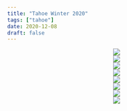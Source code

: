 ```yaml
---
title: "Tahoe Winter 2020"
tags: ["tahoe"]
date: 2020-12-08
draft: false
---
```


<center><a href="https://i.ibb.co/jfyTC2F/IMG-7373.jpg"><img src="https://i.ibb.co/jfyTC2F/IMG-7373.jpg"></a></center>
<center><a href="https://i.ibb.co/QjJpCdJ/IMG-7376.jpg"><img src="https://i.ibb.co/QjJpCdJ/IMG-7376.jpg"></a></center>
<center><a href="https://i.ibb.co/5c6c0wN/IMG-7575.jpg"><img src="https://i.ibb.co/5c6c0wN/IMG-7575.jpg"></a></center>
<center><a href="https://i.ibb.co/JmHz9RJ/IMG-7560.jpg"><img src="https://i.ibb.co/JmHz9RJ/IMG-7560.jpg"></a></center>
<center><a href="https://i.ibb.co/wskMgLw/IMG-7628.jpg"><img src="https://i.ibb.co/wskMgLw/IMG-7628.jpg"></a></center>
<center><a href="https://i.ibb.co/gd5hSWQ/IMG-7725.jpg"><img src="https://i.ibb.co/gd5hSWQ/IMG-7725.jpg"></a></center>
<center><a href="https://i.ibb.co/yBXx0VQ/IMG-7613.jpg"><img src="https://i.ibb.co/yBXx0VQ/IMG-7613.jpg"></a></center>
<center><a href="https://i.ibb.co/th94ybV/IMG-7655.jpg"><img src="https://i.ibb.co/th94ybV/IMG-7655.jpg"></a></center>
